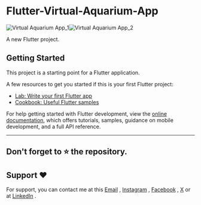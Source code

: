 # Flutter-Virtual-Aquarium-App

![Virtual Aquarium App_1](https://github.com/user-attachments/assets/c4425c61-db1b-4d12-8f81-ad2118220dcb)![Virtual Aquarium App_2](https://github.com/user-attachments/assets/769e9b0e-f5ff-495e-b997-5a4b718eb48e)

A new Flutter project.            

## Getting Started

This project is a starting point for a Flutter application.

A few resources to get you started if this is your first Flutter project:

- [Lab: Write your first Flutter app](https://docs.flutter.dev/get-started/codelab)
- [Cookbook: Useful Flutter samples](https://docs.flutter.dev/cookbook)

For help getting started with Flutter development, view the
[online documentation](https://docs.flutter.dev/), which offers tutorials,
samples, guidance on mobile development, and a full API reference.

---

## Don't forget to :star: the repository.

## Support ❤️
For support, you can contact me at this [Email](mailto:nobelleon.86@gmail.com) , [Instagram](https://www.instagram.com/nobelleon/) , [Facebook](https://web.facebook.com/n0beLLeon) , [X](https://twitter.com/_nObeLLeon) or at [LinkedIn](https://www.linkedin.com/in/nobelleon-mahardhika-291048124/) .
